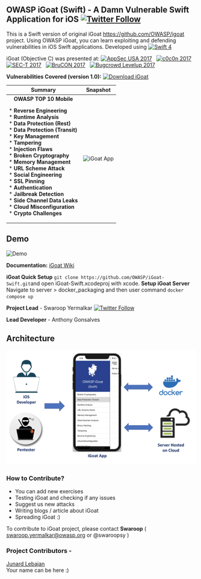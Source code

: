 ## OWASP iGoat (Swift) - A Damn Vulnerable Swift Application for iOS [![Twitter Follow](https://img.shields.io/twitter/follow/espadrine.svg?style=social&label=Follow)](https://twitter.com/OWASPiGoat/)

This is a Swift version of original iGoat https://github.com/OWASP/igoat project. Using OWASP iGoat, you can learn exploiting and defending vulnerabilities in iOS Swift applications. Developed using [![Swift 4](https://img.shields.io/badge/Swift-4-blue.svg)](https://developer.apple.com/swift/)

iGoat (Objective C) was presented at:
[![AppSec USA 2017](https://img.shields.io/badge/AppSec%20USA-2017-red.svg)](https://appsecusa2017.sched.com/event/B2Xk/igoat-a-self-learning-tool-for-ios-app-pentesting-and-security) &nbsp; [![c0c0n 2017](https://img.shields.io/badge/c0c0n-2017-red.svg)](http://is-ra.org/c0c0n/2017/agenda) &nbsp; [![SEC-T 2017](https://img.shields.io/badge/SEC--T-2017-red.svg)](https://www.sec-t.org/archive/2017_events/schedule/) &nbsp; [![BruCON 2017](https://img.shields.io/badge/BruCON-2017-red.svg)](https://2017.brucon.org/index.php/Practical_iOS_App_Exploitation_and_Defense_using_iGoat) &nbsp; [![Bugcrowd Levelup 2017](https://img.shields.io/badge/BugcrowdLevelUp-2017-red.svg)](https://forum.bugcrowd.com/t/levelup-2017-discussion-swaroop-owasp-igoat/3052)

__Vulnerabilities Covered (version 1.0):__ [![Download iGoat](https://img.shields.io/badge/Download-iGoat-orange.svg)](https://codeload.github.com/OWASP/iGoat-Swift/zip/master)

Summary            |  Snapshot
:-------------------------:|:-------------------------:
__OWASP TOP 10 Mobile__ </br><p align="left">* __Reverse Engineering__</br>* __Runtime Analysis__</br>* __Data Protection (Rest)__</br>* __Data Protection (Transit)__</br>* __Key Management__</br>* __Tampering__</br>* __Injection Flaws__</br>* __Broken Cryptography__</br>* __Memory Management__</br>* __URL Scheme Attack__</br>* __Social Engineering__</br>* __SSL Pinning__</br>* __Authentication__</br>* __Jailbreak Detection__</br>* __Side Channel Data Leaks__</br>* __Cloud Misconfiguration__</br>* __Crypto Challenges__ | <img src="https://github.com/swaroopsy/test/blob/master/h1.gif?raw=true" width="256" title="iGoat App">

## Demo
![Demo](https://github.com/swaroopsy/test/blob/master/OWASP_iGoat_Demo.gif)

__Documentation:__ <a href="https://github.com/OWASP/iGoat-Swift/wiki">iGoat Wiki</a>

__iGoat Quick Setup__ `git clone https://github.com/OWASP/iGoat-Swift.git`and open iGoat-Swift.xcodeproj with xcode.
__Setup iGoat Server__ Navigate to server > docker_packaging and then user command `docker compose up`

__Project Lead__ - Swaroop Yermalkar [![Twitter Follow](https://img.shields.io/twitter/follow/espadrine.svg?style=social&label=Follow)](https://twitter.com/swaroopsy)

__Lead Developer__ - Anthony Gonsalves

## Architecture
![Architecture](https://github.com/swaroopsy/test/blob/master/Architecture.png?raw=true)

### How to Contribute? ###
* You can add new exercises
* Testing iGoat and checking if any issues
* Suggest us new attacks
* Writing blogs / article about iGoat
* Spreading iGoat :)

To contribute to iGoat project, please contact __Swaroop__ ( swaroop.yermalkar@owasp.org or @swaroopsy )

### Project Contributors - ###
[Junard Lebajan](https://twitter.com/junard)
<br> Your name can be here :)
